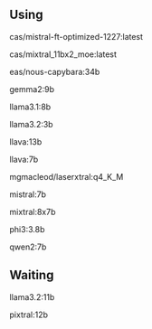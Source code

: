 ## Using
cas/mistral-ft-optimized-1227:latest

cas/mixtral_11bx2_moe:latest

eas/nous-capybara:34b

gemma2:9b

llama3.1:8b

llama3.2:3b

llava:13b

llava:7b

mgmacleod/laserxtral:q4_K_M

mistral:7b

mixtral:8x7b

phi3:3.8b

qwen2:7b

## Waiting
llama3.2:11b

pixtral:12b
